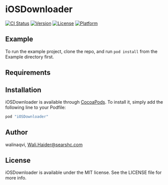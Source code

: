 # iOSDownloader

[![CI Status](http://img.shields.io/travis/walinaqvi/iOSDownloader.svg?style=flat)](https://travis-ci.org/walinaqvi/iOSDownloader)
[![Version](https://img.shields.io/cocoapods/v/iOSDownloader.svg?style=flat)](http://cocoapods.org/pods/iOSDownloader)
[![License](https://img.shields.io/cocoapods/l/iOSDownloader.svg?style=flat)](http://cocoapods.org/pods/iOSDownloader)
[![Platform](https://img.shields.io/cocoapods/p/iOSDownloader.svg?style=flat)](http://cocoapods.org/pods/iOSDownloader)

## Example

To run the example project, clone the repo, and run `pod install` from the Example directory first.

## Requirements

## Installation

iOSDownloader is available through [CocoaPods](http://cocoapods.org). To install
it, simply add the following line to your Podfile:

```ruby
pod "iOSDownloader"
```

## Author

walinaqvi, Wali.Haider@searshc.com

## License

iOSDownloader is available under the MIT license. See the LICENSE file for more info.
